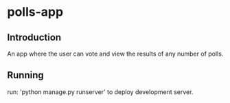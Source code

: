 # polls-app


## Introduction

An app where the user can vote and view the results of any number of polls.

## Running

run: 'python manage.py runserver' to deploy development server.
